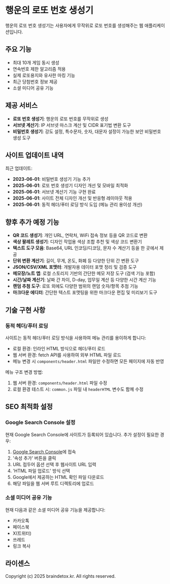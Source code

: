 # 행운의 로또 번호 생성기

행운의 로또 번호 생성기는 사용자에게 무작위로 로또 번호를 생성해주는 웹 애플리케이션입니다.

## 주요 기능

- 최대 10개 게임 동시 생성
- 연속번호 제한 알고리즘 적용
- 실제 로또용지와 유사한 마킹 기능
- 최근 당첨번호 정보 제공
- 소셜 미디어 공유 기능

## 제공 서비스

- **로또 번호 생성기**: 행운의 로또 번호를 무작위로 생성
- **서브넷 계산기**: IP 서브넷 마스크 계산 및 CIDR 표기법 변환 도구
- **비밀번호 생성기**: 강도 설정, 특수문자, 숫자, 대문자 설정이 가능한 보안 비밀번호 생성 도구

## 사이트 업데이트 내역

최근 업데이트:
- **2023-06-01**: 비밀번호 생성기 기능 추가
- **2025-06-01**: 로또 번호 생성기 디자인 개선 및 모바일 최적화
- **2025-06-01**: 서브넷 계산기 기능 구현 완료
- **2025-06-01**: 사이트 전체 디자인 개선 및 반응형 레이아웃 적용
- **2025-06-01**: 동적 헤더/푸터 로딩 방식 도입 (메뉴 관리 용이성 개선)

## 향후 추가 예정 기능

- **QR 코드 생성기**: 개인 URL, 연락처, WiFi 접속 정보 등을 QR 코드로 변환
- **색상 팔레트 생성기**: 디자인 작업용 색상 조합 추천 및 색상 코드 변환기
- **텍스트 도구 모음**: Base64, URL 인코딩/디코딩, 문자 수 계산기 등을 한 곳에서 제공
- **단위 변환 계산기**: 길이, 무게, 온도, 화폐 등 다양한 단위 간 변환 도구
- **JSON/CSV/XML 포맷터**: 개발자용 데이터 포맷 정리 및 검증 도구
- **메모장/노트 앱**: 로컬 스토리지 기반의 간단한 메모 저장 도구 (검색 기능 포함)
- **시간/날짜 계산기**: 날짜 간 차이, D-day, 업무일 계산 등 다양한 시간 계산 기능
- **랜덤 추첨 도구**: 로또 외에도 다양한 범위의 랜덤 숫자/항목 추첨 기능
- **마크다운 에디터**: 간단한 텍스트 포맷팅을 위한 마크다운 편집 및 미리보기 도구

## 기술 구현 사항

### 동적 헤더/푸터 로딩

사이트는 동적 헤더/푸터 로딩 방식을 사용하여 메뉴 관리를 용이하게 합니다:
- 로컬 환경: 인라인 HTML 방식으로 헤더/푸터 로드
- 웹 서버 환경: fetch API를 사용하여 외부 HTML 파일 로드
- 메뉴 변경 시 `components/header.html` 파일만 수정하면 모든 페이지에 자동 반영

메뉴 구조 변경 방법:
1. 웹 서버 환경: `components/header.html` 파일 수정
2. 로컬 환경 테스트 시: `common.js` 파일 내 `headerHTML` 변수도 함께 수정

## SEO 최적화 설정

### Google Search Console 설정

현재 Google Search Console에 사이트가 등록되어 있습니다. 추가 설정이 필요한 경우:

1. [Google Search Console](https://search.google.com/search-console/about)에 접속
2. '속성 추가' 버튼을 클릭
3. URL 접두어 옵션 선택 후 웹사이트 URL 입력
4. 'HTML 파일 업로드' 방식 선택
5. Google에서 제공하는 HTML 확인 파일 다운로드
6. 해당 파일을 웹 서버 루트 디렉토리에 업로드

### 소셜 미디어 공유 기능

현재 다음과 같은 소셜 미디어 공유 기능을 제공합니다:
- 카카오톡
- 페이스북
- X(트위터)
- 쓰레드
- 링크 복사

## 라이센스

Copyright (c) 2025 braindetox.kr. All rights reserved. 